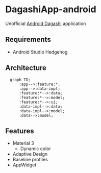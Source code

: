 # DagashiApp-android

Unofficial [Android Dagashi](https://androiddagashi.github.io/) application

## Requirements
- Android Studio Hedgehog


## Architecture

```mermaid
  graph TD;
      :app-->:feature:*;
      :app-->:data-impl;
      :feature:*-->:data;
      :feature:*-->:model;
      :feature:*-->:ui;
      :data-impl-->:data;
      :data-impl-->:model;
      :data-->:model;
```

## Features

- Material 3
  - Dynamic color
- Adaptive Design
- Baseline profiles
- AppWidget
